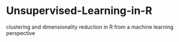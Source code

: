 # Unsupervised-Learning-in-R
clustering and dimensionality reduction in R from a machine learning perspective
